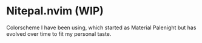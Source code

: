 # Nitepal.nvim (WIP)

Colorscheme I have been using, which started as Material Palenight but has evolved over time to fit my personal taste.


